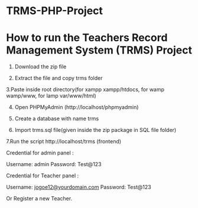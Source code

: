 # TRMS-PHP-Project
# How to run the Teachers Record Management System (TRMS) Project

1. Download the  zip file

2. Extract the file and copy trms folder

3.Paste inside root directory(for xampp xampp/htdocs, for wamp wamp/www, for lamp var/www/html)

4. Open PHPMyAdmin (http://localhost/phpmyadmin)

5. Create a database with name trms

6. Import trms.sql file(given inside the zip package in SQL file folder)

7.Run the script http://localhost/trms (frontend)



Credential for admin panel :

Username: admin
Password: Test@123

Credential for  Teacher  panel :

Username: jogoe12@yourdomain.com
Password: Test@123

 Or Register a new Teacher.
